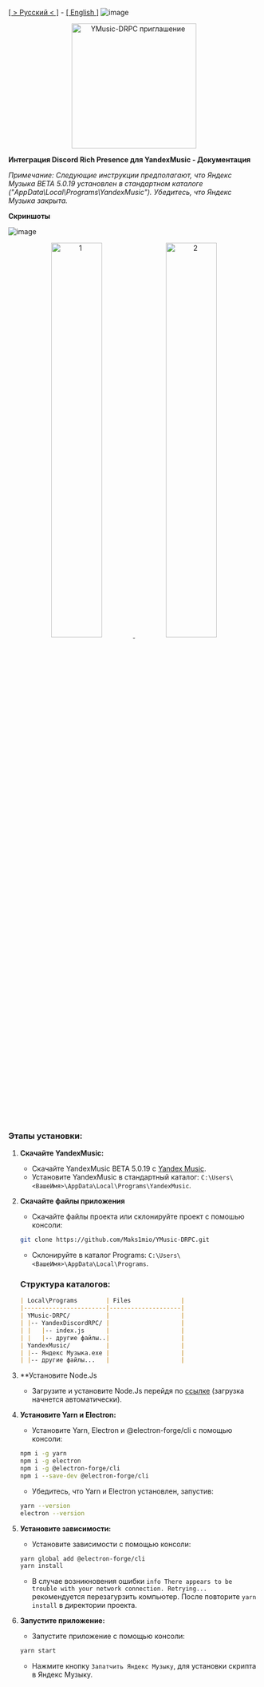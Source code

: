 [[ > Русский < ]](https://github.com/Maks1mio/YMusic-DRPC/tree/patcher) - [[ English ]](https://github.com/Maks1mio/YMusic-DRPC/blob/patcher/doc/en/readme.md)
![image](https://github.com/Maks1mio/YMusic-DRPC/assets/44835662/ee18b157-914d-495c-a4a0-7569ad0a2872)

<p align="center">
   <a href="https://discord.gg/qy42uGTzRy">
      <img width="250" alt="YMusic-DRPC приглашение" src="https://github.com/Maks1mio/YMusic-DRPC/assets/44835662/405a8b18-1383-45d0-944a-8d7e4abf6e42">
   </a>
</p>

**Интеграция Discord Rich Presence для YandexMusic - Документация**

*Примечание: Следующие инструкции предполагают, что Яндекс Музыка BETA 5.0.19 установлен в стандартном каталоге ("AppData\Local\Programs\YandexMusic"). Убедитесь, что Яндекс Музыка закрыта.*

**Скриншоты**

![image](https://github.com/Maks1mio/YMusic-DRPC/assets/44835662/433a2d4e-6836-438e-8100-151bf405546f)

<p align="center">
   <a href="https://discord.gg/qy42uGTzRy">
      <img width="45%" alt="1" src="https://github.com/Maks1mio/YMusic-DRPC/assets/44835662/cea9c24e-8249-4f84-8c8b-f7120475e3bb">
      <img width="45%" alt="2" src="https://github.com/Maks1mio/YMusic-DRPC/assets/44835662/f576e409-3378-4bf0-b153-b01a6d5c13c3">
   </a>
</p>

### Этапы установки:

1. **Скачайте YandexMusic:**
   - Скачайте YandexMusic BETA 5.0.19 с [Yandex Music](https://music.yandex.ru/download/?utm_source=music&utm_medium=selfpromo_music&utm_term=branding&utm_campaign=app).
   - Установите YandexMusic в стандартный каталог: `C:\Users\<ВашеИмя>\AppData\Local\Programs\YandexMusic`.

2. **Скачайте файлы приложения**
   - Скачайте файлы проекта или склонируйте проект с помошью консоли:
    ```bash
    git clone https://github.com/Maks1mio/YMusic-DRPC.git
    ```
   - Склонируйте в каталог Programs: `C:\Users\<ВашеИмя>\AppData\Local\Programs`.

    ### Структура каталогов:
    ```markdown
    | Local\Programs        | Files              |
    |-----------------------|--------------------|
    | YMusic-DRPC/          |                    |
    | |-- YandexDiscordRPC/ |                    |
    | |   |-- index.js      |                    |
    | |   |-- другие файлы..|                    |
    | YandexMusic/          |                    |
    | |-- Яндекс Музыка.exe |                    |
    | |-- другие файлы...   |                    |
    ```
3. **Установите Node.Js
   - Загрузите и установите Node.Js перейдя по [ссылке](https://nodejs.org/dist/v21.7.3/node-v21.7.3-x64.msi) (загрузка начнется автоматически).
3. **Установите Yarn и Electron:**
   - Установите Yarn, Electron и @electron-forge/cli с помощью консоли:
    ```bash
    npm i -g yarn
    npm i -g electron
    npm i -g @electron-forge/cli
    npm i --save-dev @electron-forge/cli
    ```
   - Убедитесь, что Yarn и Electron установлен, запустив:
    ```bash
    yarn --version
    electron --version
    ```
4. **Установите зависимости:**
   - Установите зависимости с помощью консоли:
    ```bash
    yarn global add @electron-forge/cli
    yarn install
    ```
   - В случае возникновения ошибки `info There appears to be trouble with your network connection. Retrying...` рекомендуется перезагурзить компьютер. После повторите `yarn install` в директории проекта.
    
5. **Запустите приложение:**
    - Запустите приложение с помощью консоли:
     ```bash
     yarn start
     ```
    - Нажмите кнопку `Запатчить Яндекс Музыку`, для установки скрипта в Яндекс Музыку.



